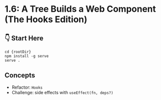 # 1.6: A Tree Builds a Web Component (The Hooks Edition)

## :point_down: Start Here

```shell
cd {rootDir}
npm install -g serve
serve .
```

## Concepts

- Refactor: `Hooks`
- Challenge: side effects with `useEffect(fn, deps?)`
